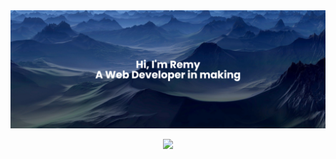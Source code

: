 <!-- 
[![Anurag's GitHub stats](https://github-readme-stats.vercel.app/api?username=Ox1zen&count_private=true&hide=stars,prs,issues,contribs&show_icons=true&theme=prussian)](https://github.com/anuraghazra/github-readme-stats) -->
<img src="./images/banner.png" />
<p align="center">
<picture>
<source 
  srcset="https://github-readme-stats.vercel.app/api?username=Ox1zen&count_private=true&hide=stars,prs,contribs&show_icons=true&theme=prussian"
  media="(prefers-color-scheme: dark)"
/>
<source
  srcset="https://github-readme-stats.vercel.app/api?username=Ox1zen&show_icons=true&theme=default"
  media="(prefers-color-scheme: light), (prefers-color-scheme: no-preference)" 
/>
<img src="https://github-readme-stats.vercel.app/api?username=anuraghazra&show_icons=true" />
</picture>
</p align="center">

